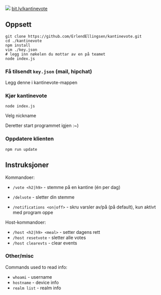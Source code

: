 <img src="https://i.imgur.com/SmLcicd.jpg">
<a href="http://bit.ly/kantinevote">bit.ly/kantinevote</a>


## Oppsett

    git clone https://github.com/ErlendEllingsen/kantinevote.git
    cd ./kantinevote
    npm install
    vim ./key.json
    # legg inn nøkelen du mottar av en på teamet
    node index.js

### Få tilsendt `key.json` (mail, hipchat)

Legg denne i kantinevote-mappen

### Kjør kantinevote

`node index.js`

Velg nickname

Deretter start programmet igjen :~)

### Oppdatere klienten
`npm run update`


## Instruksjoner

Kommandoer:

* `/vote <h2|h9>` - stemme på en kantine (én per dag)
* `/delvote` - sletter din stemme

* `/notifications <on|off>` - skru varsler av/på (på default), kun aktivt med program oppe 

Host-kommandoer:

* `/host <h2|h9> <meal>` - setter dagens rett
* `/host resetvote` - sletter alle votes
* `/host clearevts` - clear events

### Other/misc

Commands used to read info:

* `whoami` - username
* `hostname` - device info
* `realm list` - realm info


